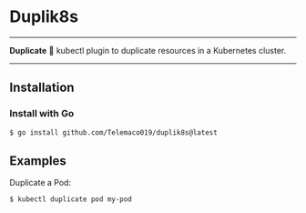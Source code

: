 # Duplik8s

---

**Duplicate** 🔁 kubectl plugin to duplicate resources in a Kubernetes cluster.

---

## Installation

### Install with Go

```sh
$ go install github.com/Telemaco019/duplik8s@latest
```



## Examples

Duplicate a Pod:

```sh
$ kubectl duplicate pod my-pod
```

